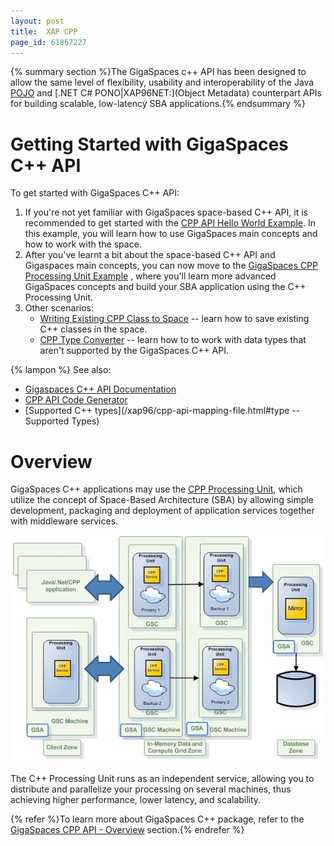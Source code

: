 ```yaml
---
layout: post
title:  XAP CPP
page_id: 61867227
---
```


{% summary section %}The GigaSpaces c++ API has been designed to allow the same level of flexibility, usability and interoperability of the Java [POJO](/xap96/pojo-support.html) and [.NET C# PONO|XAP96NET:](Object Metadata) counterpart APIs for building scalable, low-latency SBA applications.{% endsummary %}

# Getting Started with GigaSpaces C++ API

To get started with GigaSpaces C++ API:

1. If you're not yet familiar with GigaSpaces space-based C++ API, it is recommended to get started with the [CPP API Hello World Example](/xap96/cpp-api-hello-world-example.html). In this example, you will learn how to use GigaSpaces main concepts and how to work with the space.
1. After you've learnt a bit about the space-based C++ API and Gigaspaces main concepts, you can now move to the [GigaSpaces CPP Processing Unit Example](/xap96/gigaspaces-cpp-processing-unit-example.html) , where you'll learn more advanced GigaSpaces concepts and build your SBA application using the C++ Processing Unit.
1. Other scenarios:
    - [Writing Existing CPP Class to Space](/xap96/writing-existing-cpp-class-to-space.html) -- learn how to save existing C++ classes in the space.
    - [CPP Type Converter](/xap96/cpp-type-converter.html) -- learn how to to work with data types that aren't supported by the GigaSpaces C++ API.

{% lampon %} See also:

- [Gigaspaces C++ API Documentation](http://www.gigaspaces.com/docs/cppdocs9.5/annotated.html)
- [CPP API Code Generator](/xap96/cpp-api-code-generator.html)
- [Supported C++ types](/xap96/cpp-api-mapping-file.html#type -- Supported Types)

# Overview

GigaSpaces C++ applications may use the [CPP Processing Unit](/xap96/cpp-processing-unit.html), which utilize the concept of Space-Based Architecture (SBA) by allowing simple development, packaging and deployment of application services together with middleware services.

![cpp-SBA-system-archi.jpg](/attachment_files/cpp-SBA-system-archi.jpg)

The C++ Processing Unit runs as an independent service, allowing you to distribute and parallelize your processing on several machines, thus achieving higher performance, lower latency, and scalability.

{% refer %}To learn more about GigaSpaces C++ package, refer to the [GigaSpaces CPP API - Overview](/xap96/gigaspaces-cpp-api---overview.html) section.{% endrefer %}

